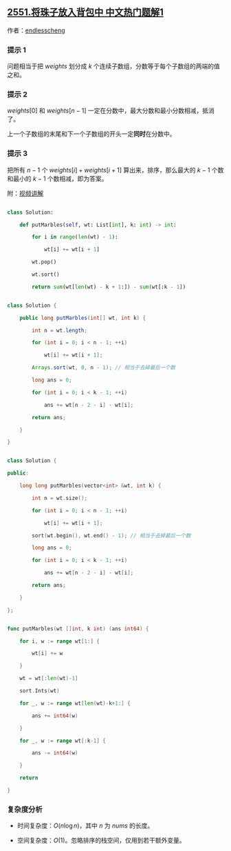 ## [2551.将珠子放入背包中 中文热门题解1](https://leetcode.cn/problems/put-marbles-in-bags/solutions/100000/wen-ti-zhuan-hua-pai-xu-tan-xin-by-endle-bx8t)

作者：[endlesscheng](https://leetcode.cn/u/endlesscheng)

### 提示 1

问题相当于把 $\textit{weights}$ 划分成 $k$ 个连续子数组，分数等于每个子数组的两端的值之和。

### 提示 2

$\textit{weights}[0]$ 和 $\textit{weights}[n-1]$ 一定在分数中，最大分数和最小分数相减，抵消了。

上一个子数组的末尾和下一个子数组的开头一定**同时**在分数中。

### 提示 3

把所有 $n-1$ 个 $\textit{weights}[i]+\textit{weights}[i+1]$ 算出来，排序，那么最大的 $k-1$ 个数和最小的 $k-1$ 个数相减，即为答案。

附：[视频讲解](https://www.bilibili.com/video/BV1mD4y1E7QK/)

```py [sol1-Python3]
class Solution:
    def putMarbles(self, wt: List[int], k: int) -> int:
        for i in range(len(wt) - 1):
            wt[i] += wt[i + 1]
        wt.pop()
        wt.sort()
        return sum(wt[len(wt) - k + 1:]) - sum(wt[:k - 1])
```

```java [sol1-Java]
class Solution {
    public long putMarbles(int[] wt, int k) {
        int n = wt.length;
        for (int i = 0; i < n - 1; ++i)
            wt[i] += wt[i + 1];
        Arrays.sort(wt, 0, n - 1); // 相当于去掉最后一个数
        long ans = 0;
        for (int i = 0; i < k - 1; ++i)
            ans += wt[n - 2 - i] - wt[i];
        return ans;
    }
}
```

```cpp [sol1-C++]
class Solution {
public:
    long long putMarbles(vector<int> &wt, int k) {
        int n = wt.size();
        for (int i = 0; i < n - 1; ++i)
            wt[i] += wt[i + 1];
        sort(wt.begin(), wt.end() - 1); // 相当于去掉最后一个数
        long ans = 0;
        for (int i = 0; i < k - 1; ++i)
            ans += wt[n - 2 - i] - wt[i];
        return ans;
    }
};
```

```go [sol1-Go]
func putMarbles(wt []int, k int) (ans int64) {
	for i, w := range wt[1:] {
		wt[i] += w
	}
	wt = wt[:len(wt)-1]
	sort.Ints(wt)
	for _, w := range wt[len(wt)-k+1:] {
		ans += int64(w)
	}
	for _, w := range wt[:k-1] {
		ans -= int64(w)
	}
	return
}
```

### 复杂度分析

- 时间复杂度：$O(n\log n)$，其中 $n$ 为 $\textit{nums}$ 的长度。
- 空间复杂度：$O(1)$。忽略排序的栈空间，仅用到若干额外变量。
